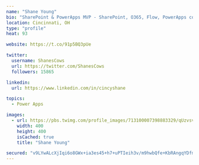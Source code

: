 ```yaml
---
name: "Shane Young"
bio: "SharePoint & PowerApps MVP - SharePoint, O365, Flow, PowerApps consulting? @PowerApps911 | Pure Snark? You found it."
location: Cincinnati, OH
type: "profile"
heat: 93

website: https://t.co/91p5BQ3pUe

twitter:
  username: ShanesCows
  url: https://twitter.com/ShanesCows
  followers: 15865

linkedin:
  url: https://www.linkedin.com/in/cincyshane

topics:
  - Power Apps

images:
  - url: https://pbs.twimg.com/profile_images/713100007398883329/qUzvsvQ3_400x400.jpg
    width: 400
    height: 400
    isCached: true
    title: "Shane Young"

secured: "v9LYwALcXjIqi6o8GWx+ia3es45+h7+uPTIeih3v/m9hwbQfe+KbRAngqYDfmfRBX2yO9GFVr/FGxIw+4J48aC+DtbvfYVf5l6Na7lDqzaRmtSu6wROB2EseEjgNUrEwZjjdcYWsZmaFGvQ8xkg/Pta8EMnRfQSfJs3rfxeQFnONTbV0VCNbVI1SejxWMGKTMIz5d8jW/xatpBZLG/Xo/ql3+CBicL5jJjajj6cnBdQgoDdx6DFk9LYR6y9F4IJoYKnm+5CAXiNTTzELOe6plrHafNR+UpVjZMY2cPBz6hESPE2pAV/pLWbD9ipq4Wf1T0urWmH3jb4PkN0iGPendqhfcjvUseuO/9X0XGM9Zl6bXMVHjXwDi2M6xPPSXZpXu1UEL6h25CSCnNngUw1w3Ob9YdscNSEQHvemkPfA058=;w+LmmYUInU0eC4LecsKf+g=="
---
```


